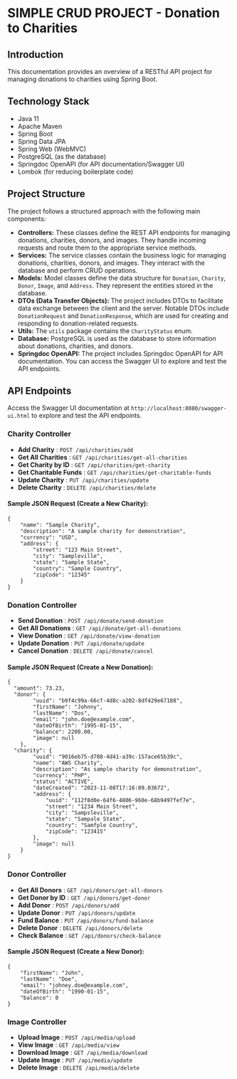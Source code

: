 # SIMPLE CRUD PROJECT - Donation to Charities
## Introduction

This documentation provides an overview of a RESTful API project for managing donations to charities using Spring Boot.
## Technology Stack

* Java 11
* Apache Maven
* Spring Boot
* Spring Data JPA
* Spring Web (WebMVC)
* PostgreSQL (as the database)
* Springdoc OpenAPI (for API documentation/Swagger UI)
* Lombok (for reducing boilerplate code)

## Project Structure

The project follows a structured approach with the following main components:

- **Controllers:** These classes define the REST API endpoints for managing donations, charities, donors, and images. They handle incoming requests and route them to the appropriate service methods.
- **Services:** The service classes contain the business logic for managing donations, charities, donors, and images. They interact with the database and perform CRUD operations.
- **Models:** Model classes define the data structure for `Donation`, `Charity`, `Donor`, `Image`, and `Address`. They represent the entities stored in the database.
- **DTOs (Data Transfer Objects):** The project includes DTOs to facilitate data exchange between the client and the server. Notable DTOs include `DonationRequest` and `DonationResponse`, which are used for creating and responding to donation-related requests.
- **Utils:** The `utils` package contains the `CharityStatus` enum.
- **Database:** PostgreSQL is used as the database to store information about donations, charities, and donors.
- **Springdoc OpenAPI:** The project includes Springdoc OpenAPI for API documentation. You can access the Swagger UI to explore and test the API endpoints.

## API Endpoints

Access the Swagger UI documentation at `http://localhost:8080/swagger-ui.html` to explore and test the API endpoints.

### Charity Controller
- **Add Charity** : `POST /api/charities/add`
- **Get All Charities** : `GET /api/charities/get-all-charities`
- **Get Charity by ID** : `GET /api/charities/get-charity`
- **Get Charitable Funds** : `GET /api/charities/get-charitable-funds`
- **Update Charity** : `PUT /api/charities/update`
- **Delete Charity** : `DELETE /api/charities/delete`

#### Sample JSON Request (Create a New Charity):
````
{
    "name": "Sample Charity",
    "description": "A sample charity for demonstration",
    "currency": "USD",  
    "address": {
        "street": "123 Main Street",
        "city": "Sampleville",
        "state": "Sample State",
        "country": "Sample Country",
        "zipCode": "12345"
    }
}
````
### Donation Controller
- **Send Donation** : `POST /api/donate/send-donation`
- **Get All Donations** : `GET /api/donate/get-all-donations`
- **View Donation** : `GET /api/donate/view-donation`
- **Update Donation** : `PUT /api/donate/update`
- **Cancel Donation** : `DELETE /api/donate/cancel`

#### Sample JSON Request (Create a New Donation):
````
{
  "amount": 73.23,
  "donor": {
        "uuid": "b9f4c99a-66cf-4d8c-a202-8df429e67188",
        "firstName": "Johnny",
        "lastName": "Dos",
        "email": "john.doe@example.com",
        "dateOfBirth": "1995-01-15",
        "balance": 2200.00,
        "image": null
    },
  "charity": {
        "uuid": "9016eb75-d708-4d41-a39c-157ace65b39c",
        "name": "AWS Charity",
        "description": "As sample charity for demonstration",
        "currency": "PHP",
        "status": "ACTIVE",
        "dateCreated": "2023-11-08T17:16:09.03672",
        "address": {
            "uuid": "112f8d0e-64f6-4806-960e-68b9497fef7e",
            "street": "1234 Main Street",
            "city": "Sampsleville",
            "state": "Sampale State",
            "country": "Samfple Country",
            "zipCode": "123415"
        },
        "image": null
    }
}

````

### Donor Controller
- **Get All Donors** : `GET /api/donors/get-all-donors`
- **Get Donor by ID** : `GET /api/donors/get-donor`
- **Add Donor** : `POST /api/donors/add`
- **Update Donor** : `PUT /api/donors/update`
- **Fund Balance** : `PUT /api/donors/fund-balance`
- **Delete Donor** : `DELETE /api/donors/delete`
- **Check Balance** : `GET /api/donors/check-balance`

#### Sample JSON Request (Create a New Donor):
````
{
    "firstName": "John",
    "lastName": "Doe",
    "email": "johney.doe@example.com",
    "dateOfBirth": "1990-01-15",
    "balance": 0
}
````

### Image Controller
- **Upload Image** : `POST /api/media/upload`
- **View Image** : `GET /api/media/view`
- **Download Image** : `GET /api/media/download`
- **Update Image** : `PUT /api/media/update`
- **Delete Image** : `DELETE /api/media/delete`

